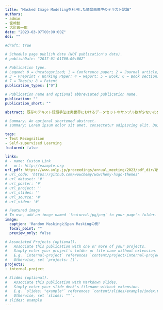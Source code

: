 ```yaml
---
title: "Masked Image Modelingを利用した情景画像中のテキスト認識"
authors:
- admin
- 宮崎智
- 大町真一郎
date: "2023-03-07T00:00:00Z"
doi: ""

#draft: true

# Schedule page publish date (NOT publication's date).
# publishDate: "2017-01-01T00:00:00Z"

# Publication type.
# Legend: 0 = Uncategorized; 1 = Conference paper; 2 = Journal article;
# 3 = Preprint / Working Paper; 4 = Report; 5 = Book; 6 = Book section;
# 7 = Thesis; 8 = Patent
publication_types: ["0"]

# Publication name and optional abbreviated publication name.
publication: ""
publication_short: ""

abstract: 既存のテキスト認識手法は実世界におけるデータセットのサンプル数が少ないため，合成データセットを用いて学習がされているが、実世界で発生する問題に対応できない。そこで，ラベルがない実画像の利用によってテキスト認識モデルの可能性を引き出すことが考えられており，テキスト認識に対する自己教師あり学習手法が検討されている。本研究では、Masked Image Modeling を利用し、文脈情報を考慮した新たなマスキング戦略を提案した。実験の結果，提案するマスキング戦略の有効性が実証された．

# Summary. An optional shortened abstract.
# summary: Lorem ipsum dolor sit amet, consectetur adipiscing elit. Duis posuere tellus ac convallis placerat. Proin tincidunt magna sed ex sollicitudin condimentum.

tags:
- Text Recognition
- Self-supervised Learning
featured: false

links:
# - name: Custom Link
#   url: http://example.org
url_pdf: https://www.anlp.jp/proceedings/annual_meeting/2023/pdf_dir/Q9-12.pdf
# url_code: 'https://github.com/wowchemy/wowchemy-hugo-themes'
# url_dataset: '#'
# url_poster: '#'
# url_project: ''
# url_slides: ''
# url_source: '#'
# url_video: '#'

# Featured image
# To use, add an image named `featured.jpg/png` to your page's folder.
image:
  caption: 'Random MaskingとSpan Maskingの例'
  focal_point: ""
  preview_only: false

# Associated Projects (optional).
#   Associate this publication with one or more of your projects.
#   Simply enter your project's folder or file name without extension.
#   E.g. `internal-project` references `content/project/internal-project/index.md`.
#   Otherwise, set `projects: []`.
projects:
- internal-project

# Slides (optional).
#   Associate this publication with Markdown slides.
#   Simply enter your slide deck's filename without extension.
#   E.g. `slides: "example"` references `content/slides/example/index.md`.
#   Otherwise, set `slides: ""`.
# slides: example
---
```

<!--
{{% callout note %}}
Create your slides in Markdown - click the *Slides* button to check out the example.
{{% /callout %}}

Supplementary notes can be added here, including [code, math, and images](https://wowchemy.com/docs/writing-markdown-latex/). -->

